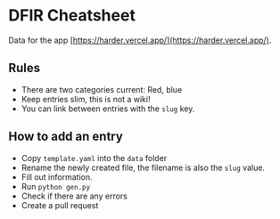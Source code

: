 # DFIR Cheatsheet

Data for the app [https://harder.vercel.app/](https://harder.vercel.app/).

## Rules

- There are two categories current: Red, blue
- Keep entries slim, this is not a wiki!
- You can link between entries with the `slug` key.

## How to add an entry

- Copy `template.yaml` into the `data` folder
- Rename the newly created file, the filename is also the `slug` value.
- Fill out information.
- Run `python gen.py`
- Check if there are any errors
- Create a pull request
